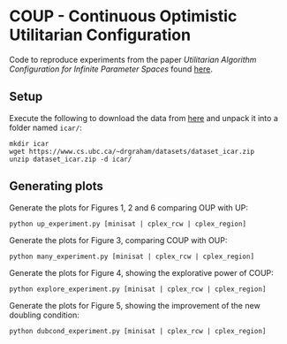 # COUP - Continuous Optimistic Utilitarian Configuration

Code to reproduce experiments from the paper *Utilitarian Algorithm Configuration for Infinite Parameter Spaces* found [here](...).

## Setup

Execute the following to download the data from [here](https://www.cs.ubc.ca/~drgraham/datasets.html) and unpack it into a folder named `icar/`:
```
mkdir icar
wget https://www.cs.ubc.ca/~drgraham/datasets/dataset_icar.zip
unzip dataset_icar.zip -d icar/
```

## Generating plots

Generate the plots for Figures 1, 2 and 6 comparing OUP with UP:
```
python up_experiment.py [minisat | cplex_rcw | cplex_region]
```

Generate the plots for Figure 3, comparing COUP with OUP:
```
python many_experiment.py [minisat | cplex_rcw | cplex_region]
```

Generate the plots for Figure 4, showing the explorative power of COUP:
```
python explore_experiment.py [minisat | cplex_rcw | cplex_region]
```

Generate the plots for Figure 5, showing the improvement of the new doubling condition:
```
python dubcond_experiment.py [minisat | cplex_rcw | cplex_region]
```


